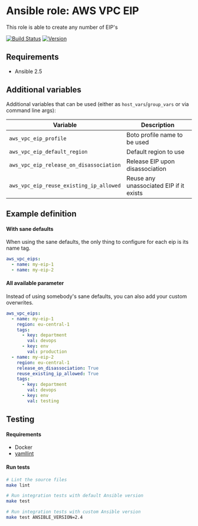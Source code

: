 # Ansible role: AWS VPC EIP

This role is able to create any number of EIP's

[![Build Status](https://travis-ci.org/Flaconi/ansible-role-aws-vpc-eip.svg?branch=master)](https://travis-ci.org/Flaconi/ansible-role-aws-vpc-eip)
[![Version](https://img.shields.io/github/tag/Flaconi/ansible-role-aws-vpc-eip.svg)](https://github.com/Flaconi/ansible-role-aws-vpc-eip/tags)
<!-- [![Ansible Galaxy](https://img.shields.io/ansible/role/d/26013.svg)](https://galaxy.ansible.com/Flaconi/aws-vpc-eip/) -->

## Requirements

* Ansible 2.5


## Additional variables

Additional variables that can be used (either as `host_vars`/`group_vars` or via command line args):

| Variable                                | Description                             |
|-----------------------------------------|-----------------------------------------|
| `aws_vpc_eip_profile`                   | Boto profile name to be used            |
| `aws_vpc_eip_default_region`            | Default region to use                   |
| `aws_vpc_eip_release_on_disassociation` | Release EIP upon disassociation         |
| `aws_vpc_eip_reuse_existing_ip_allowed` | Reuse any unassociated EIP if it exists |


## Example definition

#### With sane defaults
When using the sane defaults, the only thing to configure for each eip is its name tag.

```yml
aws_vpc_eips:
  - name: my-eip-1
  - name: my-eip-2
```

#### All available parameter
Instead of using somebody's sane defaults, you can also add your custom overwrites.

```yml
aws_vpc_eips:
  - name: my-eip-1
    region: eu-central-1
    tags:
      - key: department
        val: devops
      - key: env
        val: production
  - name: my-eip-2
    region: eu-central-1
    release_on_disassociation: True
    reuse_existing_ip_allowed: True
    tags:
      - key: department
        val: devops
      - key: env
        val: testing
```


## Testing

#### Requirements

* Docker
* [yamllint](https://github.com/adrienverge/yamllint)

#### Run tests

```bash
# Lint the source files
make lint

# Run integration tests with default Ansible version
make test

# Run integration tests with custom Ansible version
make test ANSIBLE_VERSION=2.4
```
